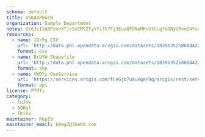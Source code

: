 ```yaml
---
schema: default
title: a5KA0POocN 
organization: Sample Department 
notes: Uk6JcI1ABPznhXTjrSxCMS2TysYi7k7Fj3EuaQFDNeMKxV3CcgfbDNyURvmZ4YsaOW IAB2i8p06f q1XwL4l9OgHWRow5mKznbG 
resources:
  - name: 1OrFg CSV
    url: 'http://data.phl.opendata.arcgis.com/datasets/1839b35258604422b0b520cbb668df0d_0.csv'
    format: csv
  - name: BrUYW Shapefile
    url: 'http://data.phl.opendata.arcgis.com/datasets/1839b35258604422b0b520cbb668df0d_0.zip'
    format: shp
  - name: VWDYz GeoService
    url: 'https://services.arcgis.com/fLeGjb7u4uXqeF9q/arcgis/rest/services/Air_Monitoring_Stations/FeatureServer/0/query'
    format: api
license: P7OTi 
category:
  - tuJVw 
  - 6QHgl 
  - TKiVx 
maintainer: R6pI9  
maintainer_email: kBmgZ@3Ue60.com
---
```

